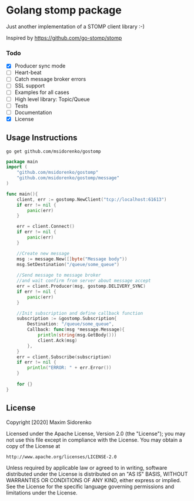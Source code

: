 # Golang stomp package

Just another implementation of a STOMP client library :-)

Inspired by https://github.com/go-stomp/stomp 

### Todo
- [x] Producer sync mode
- [ ] Heart-beat  
- [ ] Catch message broker errors
- [ ] SSL support
- [ ] Examples for all cases
- [ ] High level library: Topic/Queue  
- [ ] Tests
- [ ] Documentation
- [x] License

## Usage Instructions

```
go get github.com/msidorenko/gostomp
```

```go
package main
import (
	"github.com/msidorenko/gostomp"
	"github.com/msidorenko/gostomp/message"
)

func main(){
    client, err := gostomp.NewClient("tcp://localhost:61613")
    if err != nil {
    	panic(err)
    }

    err = client.Connect()
    if err != nil {
        panic(err)
    }

    //Create new message
    msg := message.New([]byte("Message body"))
    msg.SetDestination("/queue/some_queue")
    
    //Send message to message broker 
    //and wait confirm from server about message accept
    err = client.Producer(msg, gostomp.DELIVERY_SYNC)
    if err != nil {
    	panic(err)
    }

    //Init subscription and define callback function
    subscription := &gostomp.Subscription{
        Destination: "/queue/some_queue",
        Callback: func(msg *message.Message){
            println(string(msg.GetBody()))
            client.Ack(msg)
        },
    }   
    err = client.Subscribe(subscription)
    if err != nil {
        println("ERROR: " + err.Error())
    }
    
    for {}
}
```

## License 
Copyright [2020] Maxim Sidorenko

Licensed under the Apache License, Version 2.0 (the "License");
you may not use this file except in compliance with the License.
You may obtain a copy of the License at

    http://www.apache.org/licenses/LICENSE-2.0

Unless required by applicable law or agreed to in writing, software
distributed under the License is distributed on an "AS IS" BASIS,
WITHOUT WARRANTIES OR CONDITIONS OF ANY KIND, either express or implied.
See the License for the specific language governing permissions and
limitations under the License.